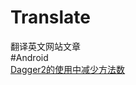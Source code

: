 # Translate
翻译英文网站文章  
#Android  
[Dagger2的使用中减少方法数](https://github.com/Tourbillon/Translate/blob/master/Android/reduce-method-count-in-dagger2.md)

